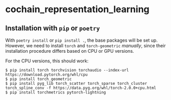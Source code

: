 # cochain_representation_learning

## Installation with `pip` or `poetry`

With `poetry install` or `pip install .`, the base packages will be set up.
However, we need to install `torch` and `torch-geometric` *manually*, since
their installation procedure differs based on CPU or GPU versions.

For the CPU versions, this should work:

```
$ pip install torch torchvision torchaudio --index-url https://download.pytorch.org/whl/cpu
$ pip install torch_geometric
$ pip install pyg_lib torch_scatter torch_sparse torch_cluster torch_spline_conv -f https://data.pyg.org/whl/torch-2.0.0+cpu.html
$ pip install torchmetrics pytorch-lightning
```
